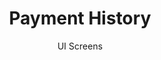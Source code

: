 ---
layout: embed
permalink: apps/bank/architectures/payment-history/ui-screens
lang: en
page_id: apps-bank-architectures-payment-history-screens

title: Payment History
subtitle: UI Screens
backUrl: /apps/bank/architectures/payment-history

description: Screens
---